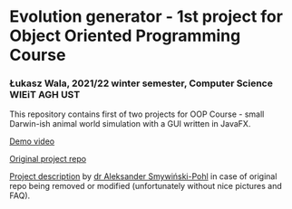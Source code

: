 # Evolution generator - 1st project for Object Oriented Programming Course
### Łukasz Wala, 2021/22 winter semester, Computer Science WIEiT AGH UST

This repository contains first of two projects for OOP Course - small Darwin-ish animal world simulation with a GUI written in JavaFX.

[Demo video](https://www.youtube.com/watch?v=r-MetNqjMD0&ab_channel=Dubliou)

[Original project repo](https://github.com/apohllo/obiektowe-lab/tree/master/proj1)

[Project description](opisProjektu.md) by [dr Aleksander Smywiński-Pohl](https://github.com/apohllo) in case of original repo being removed or modified (unfortunately without nice pictures and FAQ).
